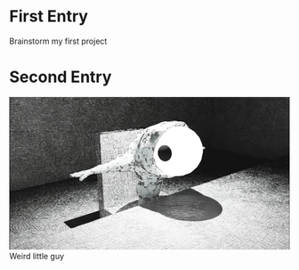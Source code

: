 # First Entry
Brainstorm my first project

# Second Entry
![alt text](./images/weirdRender.jpg)
Weird little guy